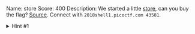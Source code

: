 Name: store
Score: 400
Description: We started a little <a href='//2018shell1.picoctf.com/static/655fb38d2f256165a0163d4a606f998a/store'>store</a>, can you buy the flag? <a href='//2018shell1.picoctf.com/static/655fb38d2f256165a0163d4a606f998a/source.c'>Source</a>. Connect with <code>2018shell1.picoctf.com 43581</code>.
<details><summary>Hint #1</summary>Two's compliment can do some weird things when numbers get really big!</details>